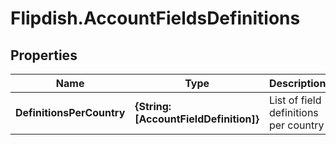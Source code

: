 # Flipdish.AccountFieldsDefinitions

## Properties
Name | Type | Description | Notes
------------ | ------------- | ------------- | -------------
**DefinitionsPerCountry** | **{String: [AccountFieldDefinition]}** | List of field definitions per country | [optional] 


